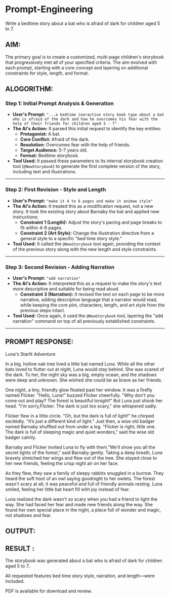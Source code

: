 # Prompt-Engineering
Write a bedtime story about a bat who is afraid of dark for children aged 5 to 7.

## AIM:
The primary goal is to create a customized, multi-page children's storybook that progressively met all of your specified criteria. The aim evolved with each prompt, starting with a core concept and layering on additional constraints for style, length, and format.

## ALOGORITHM:
### Step 1: Initial Prompt Analysis & Generation

*   **User's Prompt:** `"...a bedtime ineractive story book type about a bat who is afraid of the dark and how he overcomes his fear with the help of their friends for children aged 5 - 7"`
*   **The AI's Action:** It parsed this initial request to identify the key entities:
    *   **Protagonist:** A bat.
    *   **Core Conflict:** Afraid of the dark.
    *   **Resolution:** Overcomes fear with the help of friends.
    *   **Target Audience:** 5-7 years old.
    *   **Format:** Bedtime storybook.
*   **Tool Used:** It passed these parameters to its internal storybook creation tool (`@NewStorybook`) to generate the first complete version of the story, including text and illustrations.

---
### Step 2: First Revision - Style and Length

*   **User's Prompt:** `"make it 4 to 6 pages and make it animae style"`
*   **The AI's Action:** It treated this as a modification request, not a new story. It took the existing story about Barnaby the bat and applied new instructions:
    *   **Constraint 1 (Length):** Adjust the story's pacing and page breaks to fit within 4-6 pages.
    *   **Constraint 2 (Art Style):** Change the illustration directive from a general style to a specific "bed time story style."
*   **Tool Used:** It called the `@NewStorybook` tool again, providing the context of the previous story along with the new length and style constraints.

---

### Step 3: Second Revision - Adding Narration

*   **User's Prompt:** `"add narration"`
*   **The AI's Action:** It interpreted this as a request to make the story's text more descriptive and suitable for being read aloud.
    *   **Constraint 3 (Narration):** It revised the text on each page to be more narrative, adding descriptive language that a narrator would read, while keeping the core plot, characters, length, and art style from the previous steps intact.
*   **Tool Used:** Once again, it used the `@NewStorybook` tool, layering the "add narration" command on top of all previously established constraints.

---

## PROMPT RESPONSE:
Luna's Starlit Adventure

In a big, hollow oak tree lived a little bat named Luna. While all the other bats loved to flutter out at night, Luna would stay behind. She was scared of the dark. To her, the night sky was a big, empty ocean, and the shadows were deep and unknown. She wished she could be as brave as her friends.

One night, a tiny, friendly glow floated past her window. It was a firefly named Flicker. "Hello, Luna!" buzzed Flicker cheerfully. "Why don't you come out and play? The forest is beautiful tonight!" But Luna just shook her head. "I'm sorry,Flicker. The dark is just too scary," she whispered sadly.

Flicker flew in a little circle. "Oh, but the dark is full of light!" he chirped excitedly. "It’s just a different kind of light." Just then, a wise old badger named Barnaby shuffled out from under a log. "Flicker is right, little one. The dark is full of sleeping magic and quiet wonders," said the wise old badger calmly.

Barnaby and Flicker invited Luna to fly with them."We'll show you all the secret lights of the forest," said Barnaby gently. Taking a deep breath, Luna bravely stretched her wings and flew out of the tree. She stayed close to her new friends, feeling the crisp night air on her face.

As they flew, they saw a family of sleepy rabbits snuggled in a burrow. They heard the soft hoot of an owl saying goodnight to her owlets. The forest wasn't scary at all; it was peaceful and full of friendly animals resting. Luna smiled, feeling her little bat heart fill with joy instead of fear.

Luna realized the dark wasn't so scary when you had a friend to light the way. She had faced her fear and made new friends along the way. She found her own special place in the night, a place full of wonder and magic, not shadows and fear.

## OUTPUT:

## RESULT :
The storybook was generated about a bat who is afraid of dark for children aged 5 to 7..

All requested features bed time story style, narration, and length—were included.

PDF is available for download and review.
